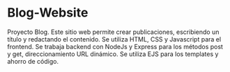 # Blog-Website
Proyecto Blog.
Este sitio web permite crear publicaciones, escribiendo un título y redactando el contenido. 
Se utiliza HTML, CSS y Javascript para el frontend. 
Se trabaja backend con NodeJs y Express para los métodos post y get, direccionamiento URL dinámico. Se utiliza EJS para los templates y ahorro de código.
